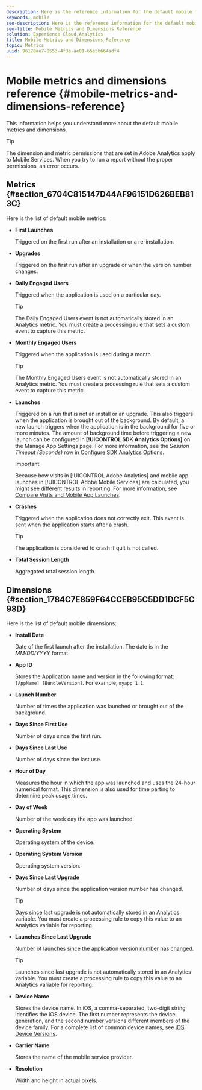 ```yaml
---
description: Here is the reference information for the default mobile metrics and dimensions.
keywords: mobile
seo-description: Here is the reference information for the default mobile metrics and dimensions.
seo-title: Mobile Metrics and Dimensions Reference
solution: Experience Cloud,Analytics
title: Mobile Metrics and Dimensions Reference
topic: Metrics
uuid: 96170ae7-8553-4f3e-ae01-65e5b664adf4
---
```


# Mobile metrics and dimensions reference {#mobile-metrics-and-dimensions-reference}

This information helps you understand more about the default mobile metrics and dimensions.

>[!TIP]
>
>The dimension and metric permissions that are set in Adobe Analytics apply to Mobile Services. When you try to run a report without the proper permissions, an error occurs.

## Metrics {#section_6704C815147D44AF96151D626BEB813C}

Here is the list of default mobile metrics:

* **First Launches**

  Triggered on the first run after an installation or a re-installation.

* **Upgrades**

  Triggered on the first run after an upgrade or when the version number changes.

* **Daily Engaged Users**

  Triggered when the application is used on a particular day.

  >[!TIP]
  >
  >The Daily Engaged Users event is not automatically stored in an Analytics metric. You must create a processing rule that sets a custom event to capture this metric.

* **Monthly Engaged Users**

  Triggered when the application is used during a month.
  
  >[!TIP]
  >The Monthly Engaged Users event is not automatically stored in an Analytics metric. You must create a processing rule that sets a custom event to capture this metric.

* **Launches**

  Triggered on a run that is not an install or an upgrade. This also triggers when the application is brought out of the background. By default, a new launch triggers when the application is in the background for five or more minutes. The amount of background time before triggering a new launch can be configured in **[!UICONTROL SDK Analytics Options]** on the Manage App Settings page. For more information, see the *Session Timeout (Seconds)* row in [Configure SDK Analytics Options](/help/using/c-manage-app-settings/c-mob-confg-app/t-config-analytics/t-config-analytics.md).
  
  >[!IMPORTANT]
  >Because how visits in [!UICONTROL Adobe Analytics] and mobile app launches in [!UICONTROL Adobe Mobile Services] are calculated, you might see different results in reporting. For more information, see [Compare Visits and Mobile App Launches](https://helpx.adobe.com/analytics/kb/compare-visits-and-mobile-app-launches.html).

* **Crashes**

  Triggered when the application does not correctly exit. This event is sent when the application starts after a crash.
  
  >[!TIP]
  >The application is considered to crash if quit is not called.

* **Total Session Length**

  Aggregated total session length.

## Dimensions {#section_1784C7E859F64CCEB95C5DD1DCF5C98D}

Here is the list of default mobile dimensions:

* **Install Date**

  Date of the first launch after the installation. The date is in the *MM/DD/YYYY* format.

* **App ID**

  Stores the Application name and version in the following format: `[AppName] [BundleVersion]`. For example, `myapp 1.1`.

* **Launch Number**

  Number of times the application was launched or brought out of the background.

* **Days Since First Use**

  Number of days since the first run.

* **Days Since Last Use**

    Number of days since the last use.

* **Hour of Day**

  Measures the hour in which the app was launched and uses the 24-hour numerical format. This dimension is also used for time parting to determine peak usage times.

* **Day of Week**

  Number of the week day the app was launched.

* **Operating System**

  Operating system of the device.

* **Operating System Version**

  Operating system version.

* **Days Since Last Upgrade**

  Number of days since the application version number has changed.

  >[!TIP]
  >
  >Days since last upgrade is not automatically stored in an Analytics variable. You must create a processing rule to copy this value to an Analytics variable for reporting. 

* **Launches Since Last Upgrade**

  Number of launches since the application version number has changed.

  >[!TIP]
  >
  >Launches since last upgrade is not automatically stored in an Analytics variable. You must create a processing rule to copy this value to an Analytics variable for reporting. 

* **Device Name**

  Stores the device name. In iOS, a comma-separated, two-digit string identifies the iOS device. The first number represents the device generation, and the second number versions different members of the device family. For a complete list of common device names, see [iOS Device Versions](/help/ios/reference/device-versions.md).

* **Carrier Name**

  Stores the name of the mobile service provider.

* **Resolution**

  Width and height in actual pixels.
